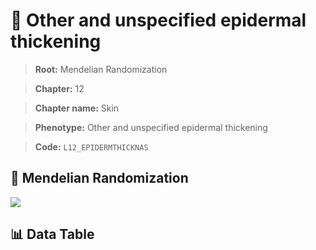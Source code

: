 # 🧪 Other and unspecified epidermal thickening

> **Root:** Mendelian Randomization

> **Chapter:** 12  

> **Chapter name:** Skin

> **Phenotype:** Other and unspecified epidermal thickening  

> **Code:** `L12_EPIDERMTHICKNAS`

## 🧬 Mendelian Randomization  

<img src="/MR/Figures/Forward/L12_EPIDERMTHICKNAS.png"/>

## 📊 Data Table

<CsvTableMRF src="/MR/Data/Forward/L12_EPIDERMTHICKNAS.csv"/>
